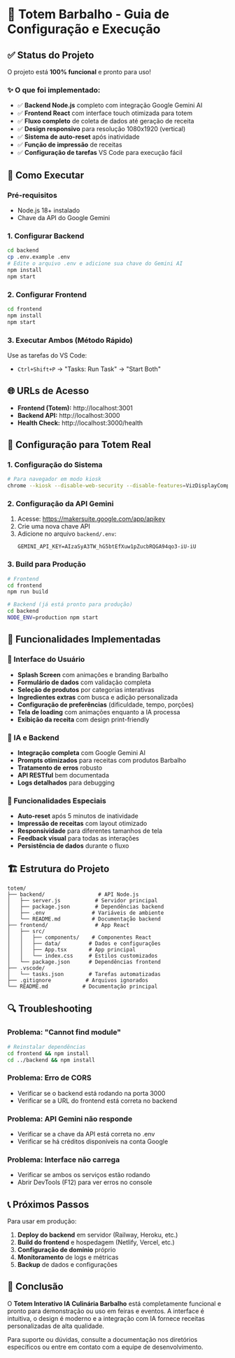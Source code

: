 # 🎯 Totem Barbalho - Guia de Configuração e Execução

## ✅ Status do Projeto

O projeto está **100% funcional** e pronto para uso! 

### ✨ O que foi implementado:

- ✅ **Backend Node.js** completo com integração Google Gemini AI
- ✅ **Frontend React** com interface touch otimizada para totem
- ✅ **Fluxo completo** de coleta de dados até geração de receita
- ✅ **Design responsivo** para resolução 1080x1920 (vertical)
- ✅ **Sistema de auto-reset** após inatividade
- ✅ **Função de impressão** de receitas
- ✅ **Configuração de tarefas** VS Code para execução fácil

## 🚀 Como Executar

### Pré-requisitos
- Node.js 18+ instalado
- Chave da API do Google Gemini

### 1. Configurar Backend
```bash
cd backend
cp .env.example .env
# Edite o arquivo .env e adicione sua chave do Gemini AI
npm install
npm start
```

### 2. Configurar Frontend
```bash
cd frontend
npm install
npm start
```

### 3. Executar Ambos (Método Rápido)
Use as tarefas do VS Code:
- `Ctrl+Shift+P` → "Tasks: Run Task" → "Start Both"

## 🌐 URLs de Acesso

- **Frontend (Totem):** http://localhost:3001
- **Backend API:** http://localhost:3000
- **Health Check:** http://localhost:3000/health

## 🔧 Configuração para Totem Real

### 1. Configuração do Sistema
```bash
# Para navegador em modo kiosk
chrome --kiosk --disable-web-security --disable-features=VizDisplayCompositor http://localhost:3001
```

### 2. Configuração da API Gemini
1. Acesse: https://makersuite.google.com/app/apikey
2. Crie uma nova chave API
3. Adicione no arquivo `backend/.env`:
   ```
   GEMINI_API_KEY=AIzaSyA3TW_hG5btEfXuw1pZucbRQGA94qo3-iU-iU
   ```

### 3. Build para Produção
```bash
# Frontend
cd frontend
npm run build

# Backend (já está pronto para produção)
cd backend
NODE_ENV=production npm start
```

## 📱 Funcionalidades Implementadas

### 🎨 Interface do Usuário
- **Splash Screen** com animações e branding Barbalho
- **Formulário de dados** com validação completa
- **Seleção de produtos** por categorias interativas
- **Ingredientes extras** com busca e adição personalizada
- **Configuração de preferências** (dificuldade, tempo, porções)
- **Tela de loading** com animações enquanto a IA processa
- **Exibição da receita** com design print-friendly

### 🤖 IA e Backend
- **Integração completa** com Google Gemini AI
- **Prompts otimizados** para receitas com produtos Barbalho
- **Tratamento de erros** robusto
- **API RESTful** bem documentada
- **Logs detalhados** para debugging

### 🔄 Funcionalidades Especiais
- **Auto-reset** após 5 minutos de inatividade
- **Impressão de receitas** com layout otimizado
- **Responsividade** para diferentes tamanhos de tela
- **Feedback visual** para todas as interações
- **Persistência de dados** durante o fluxo

## 🏗️ Estrutura do Projeto

```
totem/
├── backend/                 # API Node.js
│   ├── server.js           # Servidor principal
│   ├── package.json        # Dependências backend
│   ├── .env               # Variáveis de ambiente
│   └── README.md          # Documentação backend
├── frontend/               # App React
│   ├── src/
│   │   ├── components/    # Componentes React
│   │   ├── data/         # Dados e configurações
│   │   ├── App.tsx       # App principal
│   │   └── index.css     # Estilos customizados
│   └── package.json      # Dependências frontend
├── .vscode/
│   └── tasks.json        # Tarefas automatizadas
├── .gitignore           # Arquivos ignorados
└── README.md           # Documentação principal
```

## 🔍 Troubleshooting

### Problema: "Cannot find module"
```bash
# Reinstalar dependências
cd frontend && npm install
cd ../backend && npm install
```

### Problema: Erro de CORS
- Verificar se o backend está rodando na porta 3000
- Verificar se a URL do frontend está correta no backend

### Problema: API Gemini não responde
- Verificar se a chave da API está correta no .env
- Verificar se há créditos disponíveis na conta Google

### Problema: Interface não carrega
- Verificar se ambos os serviços estão rodando
- Abrir DevTools (F12) para ver erros no console

## 📞 Próximos Passos

Para usar em produção:
1. **Deploy do backend** em servidor (Railway, Heroku, etc.)
2. **Build do frontend** e hospedagem (Netlify, Vercel, etc.)
3. **Configuração de domínio** próprio
4. **Monitoramento** de logs e métricas
5. **Backup** de dados e configurações

## 🎉 Conclusão

O **Totem Interativo IA Culinária Barbalho** está completamente funcional e pronto para demonstração ou uso em feiras e eventos. A interface é intuitiva, o design é moderno e a integração com IA fornece receitas personalizadas de alta qualidade.

Para suporte ou dúvidas, consulte a documentação nos diretórios específicos ou entre em contato com a equipe de desenvolvimento.
